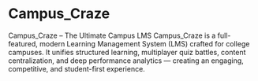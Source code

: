 # Campus_Craze
Campus_Craze – The Ultimate Campus LMS  Campus_Craze is a full-featured, modern Learning Management System (LMS) crafted for college campuses. It unifies structured learning, multiplayer quiz battles, content centralization, and deep performance analytics — creating an engaging, competitive, and student-first experience.
